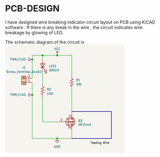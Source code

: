 # PCB-DESIGN
I have designed wire breaking indicator circuit layout on PCB using KiCAD software . If there is any break
in the wire , the circuit indicates wire breakage by glowing of LED. 

The schematic diagram of the circuit is 
![alt text](im.png)
